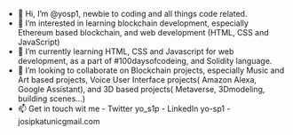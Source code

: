 - 👋 Hi, I’m @yosp1, newbie to coding and all things code related.
- 👀 I’m interested in learning blockchain development, especially Ethereum based blockchain, and web development (HTML, CSS and JavaScript)
- 🌱 I’m currently learning HTML, CSS and Javascript for web development, as a part of #100daysofcodeing, and Solidity language.
- 💞️ I’m looking to collaborate on Blockchain projects, especially Music and Art based projects, Voice User Interface projects( Amazon Alexa, Google Assistant), 
  and 3D based projects( Metaverse, 3Dmodeling, building scenes...)
- 📫 Get in touch wit me - Twitter yo_s1p
                          - LinkedIn yo-sp1
                           - josipkatunicgmail.com
<!---
yosp1/yosp1 is a ✨ special ✨ repository because its `README.md` (this file) appears on your GitHub profile.
You can click the Preview link to take a look at your changes.
--->
